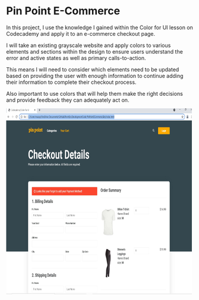 <h1>Pin Point E-Commerce</h1>

<body>
<p>In this project, I use the knowledge I gained within the Color for UI lesson on Codecademy and apply it to an e-commerce checkout page.</p> 
I will take an existing grayscale website and apply colors to various elements and sections within the design to ensure users understand the error and active states as well as primary calls-to-action.</p>

<p> This means I will need to consider which elements need to be updated based on providing the user with enough information to continue adding their information to complete their checkout process.</p>

<p> Also important to use colors that will help them make the right decisions and provide feedback they can adequately act on.</p>



<img src="pinPointWebsite.JPG" alt="" width=500px height=500px>
</body>
